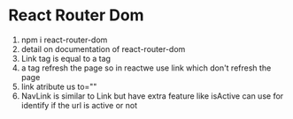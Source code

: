 # React Router Dom
1. npm i react-router-dom
2. detail on documentation of react-router-dom
3. Link tag is equal to a tag
4. a tag refresh the page so in reactwe use link which don't refresh the page
5. link atribute us to=""
6. NavLink is similar to Link but have extra feature like isActive can use for identify if the url is active or not  

